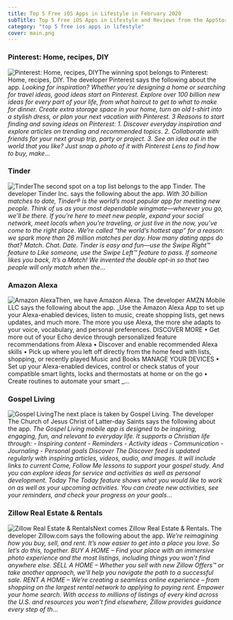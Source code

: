 ```yaml
---
title: Top 5 Free iOS Apps in Lifestyle in February 2020
subTitle: Top 5 Free iOS Apps in Lifestyle and Reviews from the AppStore in February 2020.
category: "top 5 free ios apps in lifestyle"
cover: main.png
---
```


### Pinterest: Home, recipes, DIY

![Pinterest: Home, recipes, DIY](https://is3-ssl.mzstatic.com/image/thumb/Purple124/v4/5e/a0/d0/5ea0d01c-925c-f3f9-2fbe-f77cb6e884d1/AppIcon-0-0-1x_U007emarketing-0-0-0-6-0-0-0-85-220.png/100x100bb.png)The winning spot belongs to Pinterest: Home, recipes, DIY. The developer Pinterest says the following about the app. _Looking for inspiration? Whether you’re designing a home or searching for travel ideas, good ideas start on Pinterest.  Explore over 100 billion new ideas for every part of your life, from what haircut to get to what to make for dinner. Create extra storage space in your home, turn an old t-shirt into a stylish dress, or plan your next vacation with Pinterest.  3 Reasons to start finding and saving ideas on Pinterest:  1. Discover everyday inspiration and explore articles on trending and recommended topics. 2. Collaborate with friends for your next group trip, party or project. 3. See an idea out in the world that you like? Just snap a photo of it with Pinterest Lens to find how to buy, make_...

### Tinder

![Tinder](https://is4-ssl.mzstatic.com/image/thumb/Purple114/v4/5d/ec/8f/5dec8fbc-384f-bef2-6329-033bcb589de0/AppIcon-0-1x_U007emarketing-0-0-GLES2_U002c0-512MB-sRGB-0-0-0-85-220-0-0-0-7.png/100x100bb.png)The second spot on a top list belongs to the app Tinder. The developer Tinder Inc. says the following about the app. _With 30 billion matches to date, Tinder® is the world’s most popular app for meeting new people. Think of us as your most dependable wingmate—wherever you go, we’ll be there. If you’re here to meet new people, expand your social network, meet locals when you’re traveling, or just live in the now, you’ve come to the right place. We’re called “the world’s hottest app” for a reason: we spark more than 26 million matches per day. How many dating apps do that?  Match. Chat. Date. Tinder is easy and fun—use the Swipe Right™ feature to Like someone, use the Swipe Left™ feature to pass. If someone likes you back, It’s a Match! We invented the double opt-in so that two people will only match when the_...

### Amazon Alexa

![Amazon Alexa](https://is3-ssl.mzstatic.com/image/thumb/Purple114/v4/47/24/8d/47248d17-a3df-a9ed-0574-574ebf1c730a/AppIcon-0-1x_U007emarketing-0-0-GLES2_U002c0-512MB-sRGB-0-0-0-85-220-0-0-0-7.png/100x100bb.png)Then, we have Amazon Alexa. The developer AMZN Mobile LLC says the following about the app. _Use the Amazon Alexa App to set up your Alexa-enabled devices, listen to music, create shopping lists, get news updates, and much more. The more you use Alexa, the more she adapts to your voice, vocabulary, and personal preferences.   DISCOVER MORE • Get more out of your Echo device through personalized feature recommendations from Alexa • Discover and enable recommended Alexa skills • Pick up where you left off directly from the home feed with lists, shopping, or recently played Music and Books  MANAGE YOUR DEVICES • Set up your Alexa-enabled devices, control or check status of your compatible smart lights, locks and thermostats at home or on the go • Create routines to automate your smart _...

### Gospel Living

![Gospel Living](https://is5-ssl.mzstatic.com/image/thumb/Purple123/v4/1f/d8/fc/1fd8fca1-0566-90e0-a232-bac5a351653a/AppIcon-0-0-1x_U007emarketing-0-0-0-7-0-0-sRGB-0-0-0-GLES2_U002c0-512MB-85-220-0-0.png/100x100bb.png)The next place is taken by Gospel Living. The developer The Church of Jesus Christ of Latter-day Saints says the following about the app. _The Gospel Living mobile app is designed to be inspiring, engaging, fun, and relevant to everyday life. It supports a Christian life through:  - Inspiring content - Reminders - Activity ideas - Communication - Journaling - Personal goals  Discover The Discover feed is updated regularly with inspiring articles, videos, audio, and images. It will include links to current Come, Follow Me lessons to support your gospel study. And you can explore ideas for service and activities as well as personal development.   Today The Today feature shows what you would like to work on as well as your upcoming activities. You can create new activities, see your reminders, and check your progress on your goals_...

### Zillow Real Estate & Rentals

![Zillow Real Estate & Rentals](https://is1-ssl.mzstatic.com/image/thumb/Purple123/v4/de/d1/ef/ded1ef6b-ef10-764d-5bc4-9dc9bf500c4b/AppIcon-0-0-1x_U007emarketing-0-0-0-6-0-0-sRGB-0-0-0-GLES2_U002c0-512MB-85-220-0-0.png/100x100bb.png)Next comes Zillow Real Estate & Rentals. The developer Zillow.com says the following about the app. _We’re reimagining how you buy, sell, and rent. It’s now easier to get into a place you love. So let’s do this, together.  BUY A HOME – Find your place with an immersive photo experience and the most listings, including things you won’t find anywhere else.  SELL A HOME – Whether you sell with new Zillow Offers™ or take another approach, we’ll help you navigate the path to a successful sale.  RENT A HOME – We’re creating a seamless online experience – from shopping on the largest rental network to applying to paying rent.  Empower your home search. With access to millions of listings of every kind across the U.S. and resources you won't find elsewhere, Zillow provides guidance every step of th_...

